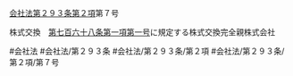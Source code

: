 [会社法第２９３条第２項](会社法＿＿＿＿第２９３条第２項)第７号

株式交換　[第七百六十八条第一項第一号](会社法＿＿＿＿第７６８条第１項第１号)に規定する株式交換完全親株式会社


#会社法
#会社法/第２９３条
#会社法/第２９３条/第２項
#会社法/第２９３条/第２項/第７号
